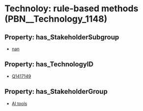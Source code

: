 # Technoloy: __rule-based methods__ (PBN__Technology_1148)

## Property: has_StakeholderSubgroup

* [nan](PBN__TechSubgroup_7)

## Property: has_TechnologyID

* [Q1417149](Q1417149)

## Property: has_StakeholderGroup

* [AI tools](PBN__TechGroup_0)

